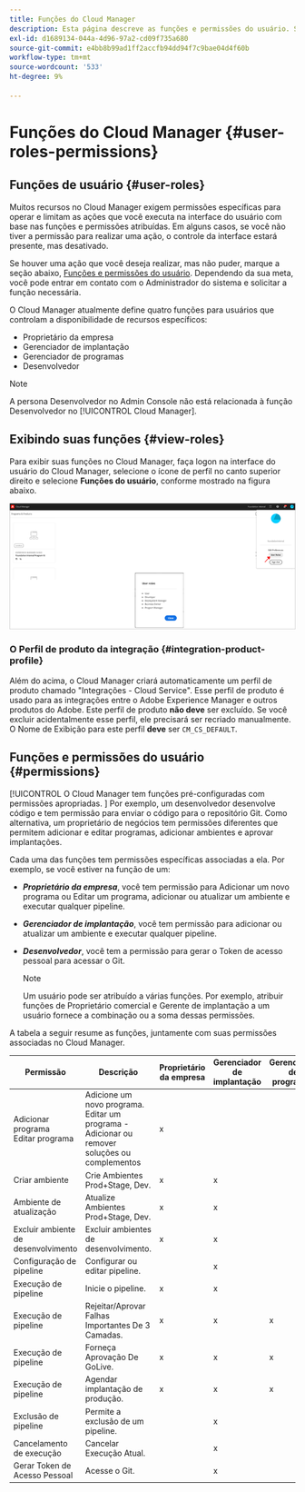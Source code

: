 ```yaml
---
title: Funções do Cloud Manager
description: Esta página descreve as funções e permissões do usuário. Siga esta página para saber como adicionar usuários e atribuí-los a funções do Cloud Manager.
exl-id: d1689134-044a-4d96-97a2-cd09f735a680
source-git-commit: e4bb8b99ad1ff2accfb94dd94f7c9bae04d4f60b
workflow-type: tm+mt
source-wordcount: '533'
ht-degree: 9%

---
```


# Funções do Cloud Manager {#user-roles-permissions}

## Funções de usuário {#user-roles}

Muitos recursos no Cloud Manager exigem permissões específicas para operar e limitam as ações que você executa na interface do usuário com base nas funções e permissões atribuídas. Em alguns casos, se você não tiver a permissão para realizar uma ação, o controle da interface estará presente, mas desativado.

Se houver uma ação que você deseja realizar, mas não puder, marque a seção abaixo, [Funções e permissões do usuário](#permissions). Dependendo da sua meta, você pode entrar em contato com o Administrador do sistema e solicitar a função necessária.

O Cloud Manager atualmente define quatro funções para usuários que controlam a disponibilidade de recursos específicos:

* Proprietário da empresa
* Gerenciador de implantação
* Gerenciador de programas
* Desenvolvedor

>[!NOTE]
>A persona Desenvolvedor no Admin Console não está relacionada à função Desenvolvedor no [!UICONTROL Cloud Manager].

## Exibindo suas funções {#view-roles}

Para exibir suas funções no Cloud Manager, faça logon na interface do usuário do Cloud Manager, selecione o ícone de perfil no canto superior direito e selecione **Funções do usuário**, conforme mostrado na figura abaixo.

![](/help/onboarding/what-is-required/assets/admin-console-9.png)

### O Perfil de produto da integração {#integration-product-profile}

Além do acima, o Cloud Manager criará automaticamente um perfil de produto chamado &quot;Integrações - Cloud Service&quot;. Esse perfil de produto é usado para as integrações entre o Adobe Experience Manager e outros produtos do Adobe. Este perfil de produto **não deve** ser excluído. Se você excluir acidentalmente esse perfil, ele precisará ser recriado manualmente. O Nome de Exibição para este perfil **deve** ser `CM_CS_DEFAULT`.


## Funções e permissões do usuário {#permissions}

[!UICONTROL O Cloud Manager tem funções pré-configuradas com permissões apropriadas. ] Por exemplo, um desenvolvedor desenvolve código e tem permissão para enviar o código para o repositório Git. Como alternativa, um proprietário de negócios tem permissões diferentes que permitem adicionar e editar programas, adicionar ambientes e aprovar implantações.

Cada uma das funções tem permissões específicas associadas a ela. Por exemplo, se você estiver na função de um:

* ***Proprietário da empresa***, você tem permissão para Adicionar um novo programa ou Editar um programa, adicionar ou atualizar um ambiente e executar qualquer pipeline.

* ***Gerenciador de implantação***, você tem permissão para adicionar ou atualizar um ambiente e executar qualquer pipeline.

* ***Desenvolvedor***, você tem a permissão para gerar o Token de acesso pessoal para acessar o Git.

   >[!NOTE]
   > Um usuário pode ser atribuído a várias funções. Por exemplo, atribuir funções de Proprietário comercial e Gerente de implantação a um usuário fornece a combinação ou a soma dessas permissões.


A tabela a seguir resume as funções, juntamente com suas permissões associadas no Cloud Manager.

| Permissão | Descrição | Proprietário da empresa | Gerenciador de implantação | Gerenciador de programas | Desenvolvedor |
|--- |--- |--- |--- |--- |--- |
| Adicionar programa<br>Editar programa | Adicione um novo programa.<br>Editar um programa - Adicionar ou remover soluções ou complementos | x |  |  |  |
| Criar ambiente | Crie Ambientes Prod+Stage, Dev. | x | x |  |  |
| Ambiente de atualização | Atualize Ambientes Prod+Stage, Dev. | x | x |  |  |
| Excluir ambiente de desenvolvimento | Excluir ambientes de desenvolvimento. | x | x |  |  |
| Configuração de pipeline | Configurar ou editar pipeline. |  | x |  |  |
| Execução de pipeline | Inicie o pipeline. | x | x |  |  |
| Execução de pipeline | Rejeitar/Aprovar Falhas Importantes De 3 Camadas. | x | x | x |  |
| Execução de pipeline | Forneça Aprovação De GoLive. | x | x | x |  |
| Execução de pipeline | Agendar implantação de produção. | x | x | x |  |
| Exclusão de pipeline | Permite a exclusão de um pipeline. |  | x |  |  |
| Cancelamento de execução | Cancelar Execução Atual. |  | x |  |  |
| Gerar Token de Acesso Pessoal | Acesse o Git. |  | x |  | x |
